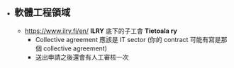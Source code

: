 - ## 軟體工程領域
	- https://www.ilry.fi/en/ **ILRY** 底下的子工會 **Tietoala ry**
		- Collective agreement 應該是 IT sector (你的 contract 可能有寫是那個 collective agreement)
		- 送出申請之後還會有人工審核一次